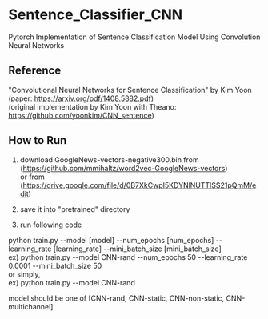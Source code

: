 # Sentence_Classifier_CNN
Pytorch Implementation of Sentence Classification Model Using Convolution Neural Networks  

## Reference
"Convolutional Neural Networks for Sentence Classification" by Kim Yoon  
(paper: https://arxiv.org/pdf/1408.5882.pdf)  
(original implementation by Kim Yoon with Theano: https://github.com/yoonkim/CNN_sentence)  

## How to Run

1. download GoogleNews-vectors-negative300.bin from (https://github.com/mmihaltz/word2vec-GoogleNews-vectors)  
or from (https://drive.google.com/file/d/0B7XkCwpI5KDYNlNUTTlSS21pQmM/edit)    
2. save it into "pretrained" directory    

3. run following code    

python train.py --model [model] --num_epochs [num_epochs] --learning_rate [learning_rate] --mini_batch_size [mini_batch_size]  
ex) python train.py --model CNN-rand --num_epochs 50 --learning_rate 0.0001 --mini_batch_size 50  
or simply,  
ex) python train.py --model CNN-rand  

model should be one of [CNN-rand, CNN-static, CNN-non-static, CNN-multichannel]  
